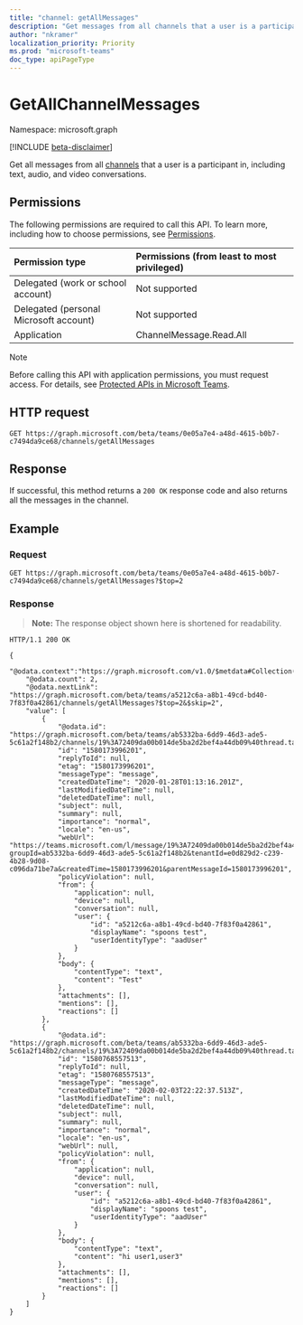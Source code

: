```yaml
---
title: "channel: getAllMessages"
description: "Get messages from all channels that a user is a participant in."
author: "nkramer"
localization_priority: Priority
ms.prod: "microsoft-teams"
doc_type: apiPageType
---
```


# GetAllChannelMessages

Namespace: microsoft.graph

[!INCLUDE [beta-disclaimer](../../includes/beta-disclaimer.md)]

Get all messages from all [channels](../resources/channel.md) that a user is a participant in, including text, audio, and video conversations.

## Permissions

The following permissions are required to call this API. To learn more, including how to choose permissions, see [Permissions](/graph/permissions-reference).

|Permission type      | Permissions (from least to most privileged)              |
|:--------------------|:---------------------------------------------------------|
|Delegated (work or school account) | Not supported |
|Delegated (personal Microsoft account) | Not supported |
|Application | ChannelMessage.Read.All |

> [!NOTE]
> Before calling this API with application permissions, you must request access. For details, see [Protected APIs in Microsoft Teams](/graph/teams-protected-apis).

## HTTP request

<!-- { "blockType": "ignored" } -->
```http
GET https://graph.microsoft.com/beta/teams/0e05a7e4-a48d-4615-b0b7-c7494da9ce68/channels/getAllMessages
```

## Response

If successful, this method returns a `200 OK` response code and also returns all the messages in the channel.

## Example

### Request

```msgraph-interactive
GET https://graph.microsoft.com/beta/teams/0e05a7e4-a48d-4615-b0b7-c7494da9ce68/channels/getAllMessages?$top=2
```

### Response

>**Note:** The response object shown here is shortened for readability. 
<!-- {
  "blockType": "response",
  "truncated": true,
  "@odata.type": "microsoft.graph.chatMessage"
} -->
```http
HTTP/1.1 200 OK

{
    "@odata.context":"https://graph.microsoft.com/v1.0/$metdata#Collection(chatMessage)"
    "@odata.count": 2,
    "@odata.nextLink": "https://graph.microsoft.com/beta/teams/a5212c6a-a8b1-49cd-bd40-7f83f0a42861/channels/getAllMessages?$top=2&$skip=2",
    "value": [
        {
            "@odata.id": "https://graph.microsoft.com/beta/teams/ab5332ba-6dd9-46d3-ade5-5c61a2f148b2/channels/19%3A72409da00b014de5ba2d2bef4a44db09%40thread.tacv2/messages/1580173996201",
            "id": "1580173996201",
            "replyToId": null,
            "etag": "1580173996201",
            "messageType": "message",
            "createdDateTime": "2020-01-28T01:13:16.201Z",
            "lastModifiedDateTime": null,
            "deletedDateTime": null,
            "subject": null,
            "summary": null,
            "importance": "normal",
            "locale": "en-us",
            "webUrl": "https://teams.microsoft.com/l/message/19%3A72409da00b014de5ba2d2bef4a44db09%40thread.tacv2/1580173996201?groupId=ab5332ba-6dd9-46d3-ade5-5c61a2f148b2&tenantId=e0d829d2-c239-4b28-9d08-c096da71be7a&createdTime=1580173996201&parentMessageId=1580173996201",
            "policyViolation": null,
            "from": {
                "application": null,
                "device": null,
                "conversation": null,
                "user": {
                    "id": "a5212c6a-a8b1-49cd-bd40-7f83f0a42861",
                    "displayName": "spoons test",
                    "userIdentityType": "aadUser"
                }
            },
            "body": {
                "contentType": "text",
                "content": "Test"
            },
            "attachments": [],
            "mentions": [],
            "reactions": []
        },
		{
            "@odata.id": "https://graph.microsoft.com/beta/teams/ab5332ba-6dd9-46d3-ade5-5c61a2f148b2/channels/19%3A72409da00b014de5ba2d2bef4a44db09%40thread.tacv2/messages/1580768557513",
            "id": "1580768557513",
            "replyToId": null,
            "etag": "1580768557513",
            "messageType": "message",
            "createdDateTime": "2020-02-03T22:22:37.513Z",
            "lastModifiedDateTime": null,
            "deletedDateTime": null,
            "subject": null,
            "summary": null,
            "importance": "normal",
            "locale": "en-us",
            "webUrl": null,
            "policyViolation": null,
            "from": {
                "application": null,
                "device": null,
                "conversation": null,
                "user": {
                    "id": "a5212c6a-a8b1-49cd-bd40-7f83f0a42861",
                    "displayName": "spoons test",
                    "userIdentityType": "aadUser"
                }
            },
            "body": {
                "contentType": "text",
                "content": "hi user1,user3"
            },
            "attachments": [],
            "mentions": [],
            "reactions": []
        }
    ]
}
```
